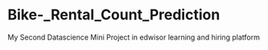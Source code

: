 # Bike-_Rental_Count_Prediction
My Second Datascience Mini Project in edwisor learning and hiring platform
